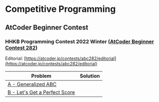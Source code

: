 # Competitive Programming

## AtCoder Beginner Contest

### HHKB Programming Contest 2022 Winter ([AtCoder Beginner Contest 282](https://atcoder.jp/contests/abc282))

Editorial: [https://atcoder.jp/contests/abc282/editorial](https://atcoder.jp/contests/abc282/editorial)

| Problem                                                                            | Solution |
| ---------------------------------------------------------------------------------- | -------- |
| [A - Generalized ABC](https://atcoder.jp/contests/abc282/tasks/abc282_a)           |
| [B - Let's Get a Perfect Score](https://atcoder.jp/contests/abc282/tasks/abc282_b) |
